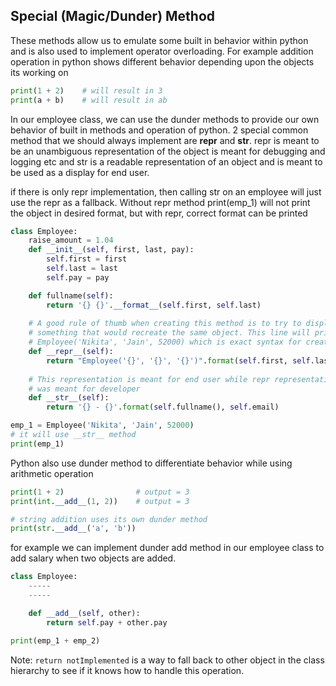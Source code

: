 ## Special (Magic/Dunder) Method
These methods allow us to emulate some built in behavior within python and 
is also used to implement operator overloading. For example addition operation
in python shows different behavior depending upon the objects its working on
```python
print(1 + 2)    # will result in 3
print(a + b)    # will result in ab
```
In our employee class, we can use the dunder methods to provide our own 
behavior of built in methods and operation of python. 2 special common
method that we should always implement are __repr__ and __str__. repr is 
meant to be an unambiguous representation of the object is meant for 
debugging and logging etc and str is a readable representation of an 
object and is meant to be used as a display for end user.

if there is only repr implementation, then calling str on an employee will
just use the repr as a fallback. Without repr method print(emp_1) will not
print the object in desired format, but with repr, correct format can be 
printed

```python
class Employee:
    raise_amount = 1.04
    def __init__(self, first, last, pay):
        self.first = first
        self.last = last
        self.pay = pay

    def fullname(self):
        return '{} {}'.__format__(self.first, self.last)
    
    # A good rule of thumb when creating this method is to try to display
    # something that would recreate the same object. This line will print
    # Employee('Nikita', 'Jain', 52000) which is exact syntax for creating instance.
    def __repr__(self):
        return "Employee('{}', '{}', '{}')".format(self.first, self.last, self.pay)
    
    # This representation is meant for end user while repr representation 
    # was meant for developer 
    def __str__(self):
        return '{} - {}'.format(self.fullname(), self.email) 

emp_1 = Employee('Nikita', 'Jain', 52000)
# it will use __str__ method 
print(emp_1)
```
Python also use dunder method to differentiate behavior while using
arithmetic operation
```python
print(1 + 2)                # output = 3
print(int.__add__(1, 2))    # output = 3

# string addition uses its own dunder method
print(str.__add__('a', 'b'))
```
for example we can implement dunder add method in our employee class
to add salary when two objects are added.

```python
class Employee:
    -----
    -----

    def __add__(self, other):
        return self.pay + other.pay

print(emp_1 + emp_2)
```
Note: `return notImplemented` is a way to fall back to other object in the 
class hierarchy to see if it knows how to handle this operation.
